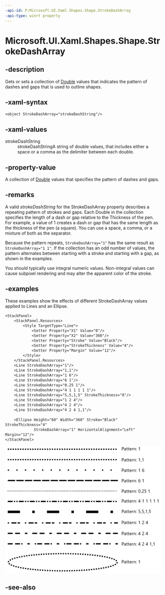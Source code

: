 ```yaml
---
-api-id: P:Microsoft.UI.Xaml.Shapes.Shape.StrokeDashArray
-api-type: winrt property
---
```


<!-- Property syntax
public Windows.UI.Xaml.Media.DoubleCollection StrokeDashArray { get;  set; }
-->

# Microsoft.UI.Xaml.Shapes.Shape.StrokeDashArray

## -description

Gets or sets a collection of [Double](/dotnet/api/system.double?redirectedfrom=MSDN) values that indicates the pattern of dashes and gaps that is used to outline shapes.

## -xaml-syntax

```xaml
<object StrokeDashArray="strokeDashString"/>
```


## -xaml-values

<dl><dt>strokeDashString</dt><dd>strokeDashStringA string of double values, that includes either a space or a comma as the delimiter between each double.</dd>
</dl>

## -property-value

A collection of [Double](/dotnet/api/system.double?redirectedfrom=MSDN) values that specifies the pattern of dashes and gaps.

## -remarks

A valid _strokeDashString_ for the StrokeDashArray property describes a repeating pattern of strokes and gaps. Each Double in the collection specifies the length of a dash or gap relative to the Thickness of the pen. For example, a value of 1 creates a dash or gap that has the same length as the thickness of the pen (a square). You can use a space, a comma, or a mixture of both as the separator.

Because the pattern repeats, `StrokeDashArray="1"` has the same result as `StrokeDashArray="1 1"`. If the collection has an odd number of values, the pattern alternates between starting with a stroke and starting with a gap, as shown in the examples.

You should typically use integral numeric values. Non-integral values can cause subpixel rendering and may alter the apparent color of the stroke.


## -examples

These examples show the effects of different StrokeDashArray values applied to Lines and an Ellipse.

```xaml
<StackPanel>
    <StackPanel.Resources>
        <Style TargetType="Line">
            <Setter Property="X1" Value="0"/>
            <Setter Property="X2" Value="360"/>
            <Setter Property="Stroke" Value="Black"/>
            <Setter Property="StrokeThickness" Value="4"/>
            <Setter Property="Margin" Value="12"/>
        </Style>
    </StackPanel.Resources>
    <Line StrokeDashArray="1"/>
    <Line StrokeDashArray="1,1"/>
    <Line StrokeDashArray="1 6"/>
    <Line StrokeDashArray="6 1"/>
    <Line StrokeDashArray="0.25 1"/>
    <Line StrokeDashArray="4 1 1 1 1 1"/>
    <Line StrokeDashArray="5,5,1,5" StrokeThickness="8"/>
    <Line StrokeDashArray="1 2 4"/>
    <Line StrokeDashArray="4 2 4"/>
    <Line StrokeDashArray="4 2 4 1,1"/>

    <Ellipse Height="60" Width="360" Stroke="Black" StrokeThickness="4"
             StrokeDashArray="1" HorizontalAlignment="Left" Margin="12"/>
</StackPanel>
```

<img alt="Examples of stroke dash array" src="images/stroke-dash-array.png" />

## -see-also
